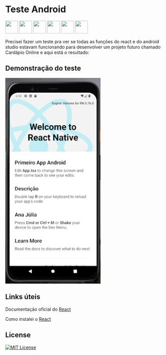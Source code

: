 # Teste Android

<img src="https://cdn.jsdelivr.net/gh/devicons/devicon@latest/icons/typescript/typescript-plain.svg" width="40" height="40"/> <img src="https://cdn.jsdelivr.net/gh/devicons/devicon@latest/icons/kotlin/kotlin-original.svg" width="40" height="40"/> <img src="https://cdn.jsdelivr.net/gh/devicons/devicon@latest/icons/ruby/ruby-original.svg" width="40" height="40"/> <img src="https://cdn.jsdelivr.net/gh/devicons/devicon@latest/icons/cplusplus/cplusplus-original.svg" width="40" height="40"/> <img src="https://cdn.jsdelivr.net/gh/devicons/devicon/icons/javascript/javascript-plain.svg" width="40" height="40"/>
<img src="https://cdn.jsdelivr.net/gh/devicons/devicon@latest/icons/objectivec/objectivec-plain.svg" width="40" height="40"/>
          
Precisei fazer um teste pra ver se todas as funções do react e do android studio estavam funcionando para desenvolver um projeto futuro chamado Cardápio Online e aqui está o resultado:

## Demonstração do teste

<img src="Imagem/Android.png" alt="Android" align="center" width="300">

## Links úteis

Documentação oficial do <a href= "https://reactnative.dev/docs/environment-setup">React</a>

Como instalei o <a href= "https://reactnative.dev/docs/environment-setup">React</a>

## License

[![MIT License](https://img.shields.io/badge/License-MIT-%231C003F.svg)](./LICENSE)

